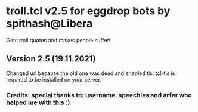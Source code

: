 
# troll.tcl v2.5 for eggdrop bots by spithash@Libera

Gets troll quotes and makes people suffer!

## Version 2.5   (19.11.2021)

Changed url because the old one was dead and enabled tls.
tcl-tls is required to be installed on your server.

### Credits: special thanks to: username, speechles and arfer who helped me with this :)
